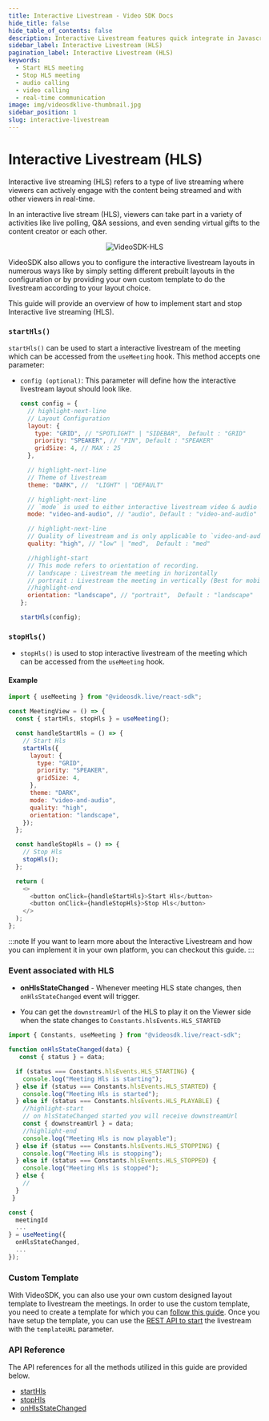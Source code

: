 ```yaml
---
title: Interactive Livestream - Video SDK Docs
hide_title: false
hide_table_of_contents: false
description: Interactive Livestream features quick integrate in Javascript, React JS, Android, IOS, React Native, Flutter with Video SDK to add live video & audio conferencing to your applications.
sidebar_label: Interactive Livestream (HLS)
pagination_label: Interactive Livestream (HLS)
keywords:
  - Start HLS meeting
  - Stop HLS meeting
  - audio calling
  - video calling
  - real-time communication
image: img/videosdklive-thumbnail.jpg
sidebar_position: 1
slug: interactive-livestream
---
```


# Interactive Livestream (HLS)

Interactive live streaming (HLS) refers to a type of live streaming where viewers can actively engage with the content being streamed and with other viewers in real-time.

In an interactive live stream (HLS), viewers can take part in a variety of activities like live polling, Q&A sessions, and even sending virtual gifts to the content creator or each other.

<center>

![VideoSDK-HLS](/img/VideoSDK-HLS.png)

</center>

VideoSDK also allows you to configure the interactive livestream layouts in numerous ways like by simply setting different prebuilt layouts in the configuration or by providing your own custom template to do the livestream according to your layout choice.

This guide will provide an overview of how to implement start and stop Interactive live streaming (HLS).

### `startHls()`

`startHls()` can be used to start a interactive livestream of the meeting which can be accessed from the `useMeeting` hook. This method accepts one parameter:

- `config (optional)`: This parameter will define how the interactive livestream layout should look like.

  ```js
  const config = {
    // highlight-next-line
    // Layout Configuration
    layout: {
      type: "GRID", // "SPOTLIGHT" | "SIDEBAR",  Default : "GRID"
      priority: "SPEAKER", // "PIN", Default : "SPEAKER"
      gridSize: 4, // MAX : 25
    },

    // highlight-next-line
    // Theme of livestream
    theme: "DARK", //  "LIGHT" | "DEFAULT"

    // highlight-next-line
    // `mode` is used to either interactive livestream video & audio both or only audio.
    mode: "video-and-audio", // "audio", Default : "video-and-audio"

    // highlight-next-line
    // Quality of livestream and is only applicable to `video-and-audio` type mode.
    quality: "high", // "low" | "med",  Default : "med"

    //highlight-start
    // This mode refers to orientation of recording.
    // landscape : Livestream the meeting in horizontally
    // portrait : Livestream the meeting in vertically (Best for mobile view)
    //highlight-end
    orientation: "landscape", // "portrait",  Default : "landscape"
  };

  startHls(config);
  ```

### `stopHls()`

- `stopHls()` is used to stop interactive livestream of the meeting which can be accessed from the `useMeeting` hook.

#### Example

```js
import { useMeeting } from "@videosdk.live/react-sdk";

const MeetingView = () => {
  const { startHls, stopHls } = useMeeting();

  const handleStartHls = () => {
    // Start Hls
    startHls({
      layout: {
        type: "GRID",
        priority: "SPEAKER",
        gridSize: 4,
      },
      theme: "DARK",
      mode: "video-and-audio",
      quality: "high",
      orientation: "landscape",
    });
  };

  const handleStopHls = () => {
    // Stop Hls
    stopHls();
  };

  return (
    <>
      <button onClick={handleStartHls}>Start Hls</button>
      <button onClick={handleStopHls}>Stop Hls</button>
    </>
  );
};
```

:::note
If you want to learn more about the Interactive Livestream and how you can implement it in your own platform, you can checkout this guide.
:::

### Event associated with HLS

- **onHlsStateChanged** - Whenever meeting HLS state changes, then `onHlsStateChanged` event will trigger.

- You can get the `downstreamUrl` of the HLS to play it on the Viewer side when the state changes to `Constants.hlsEvents.HLS_STARTED`

```js
import { Constants, useMeeting } from "@videosdk.live/react-sdk";

function onHlsStateChanged(data) {
   const { status } = data;

  if (status === Constants.hlsEvents.HLS_STARTING) {
    console.log("Meeting Hls is starting");
  } else if (status === Constants.hlsEvents.HLS_STARTED) {
    console.log("Meeting Hls is started");
  } else if (status === Constants.hlsEvents.HLS_PLAYABLE) {
    //highlight-start
    // on hlsStateChanged started you will receive downstreamUrl
    const { downstreamUrl } = data;
    //highlight-end
    console.log("Meeting Hls is now playable");
  } else if (status === Constants.hlsEvents.HLS_STOPPING) {
    console.log("Meeting Hls is stopping");
  } else if (status === Constants.hlsEvents.HLS_STOPPED) {
    console.log("Meeting Hls is stopped");
  } else {
    //
  }
 }

const {
  meetingId
  ...
} = useMeeting({
  onHlsStateChanged,
  ...
});

```

### Custom Template

With VideoSDK, you can also use your own custom designed layout template to livestream the meetings. In order to use the custom template, you need to create a template for which you can [follow this guide](/react/guide/interactive-live-streaming/custom-template). Once you have setup the template, you can use the [REST API to start](/api-reference/realtime-communication/start-livestream) the livestream with the `templateURL` parameter.

### API Reference

The API references for all the methods utilized in this guide are provided below.

- [startHls](/react/api/sdk-reference/use-meeting/methods#starthls)
- [stopHls](/react/api/sdk-reference/use-meeting/methods#stophls)
- [onHlsStateChanged](/react/api/sdk-reference/use-meeting/events#onhlsstatechanged)
